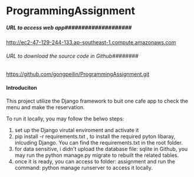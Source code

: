# ProgrammingAssignment

##### URL to access web app####################

http://ec2-47-129-244-133.ap-southeast-1.compute.amazonaws.com


###### URL to download the source code in Github########

https://github.com/gongpeilin/ProgrammingAssignment.git

#### Introduciton ####

This project utilize the Django framework to buit one cafe app to check the menu and make the reservation.

To run it locally, you may follow the belwo steps:

1) set up the Django virutal enviroment and activate it
2) pip install -r requirements.txt , to install the required pyton libaray, inlcuding Django. 
    You can find the requirements.txt in the root folder.
3) for data sensitive, i didn't upload the database file: sqlite in Github, you may run the python manage.py migrate
    to rebuilt the related tables.
4) once it is ready, you can access to folder: assignment and run the command: python manage runserver to access it locally.